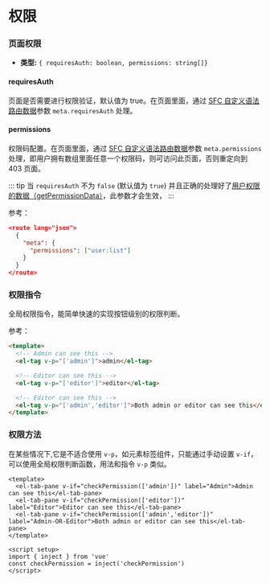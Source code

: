 # 权限

### 页面权限   

- **类型:** `{ requiresAuth: boolean, permissions: string[]}`
#### requiresAuth
页面是否需要进行权限验证，默认值为 true。在页面里面，通过 [SFC 自定义语法路由数据](./router.md#sfc-自定义语法路由数据)参数 `meta.requiresAuth` 处理。

#### permissions
权限码配置。在页面里面，通过 [SFC 自定义语法路由数据](./router.md#sfc-自定义语法路由数据)参数 `meta.permissions` 处理，即用户拥有数组里面任意一个权限码，则可访问此页面，否则重定向到 403 页面。

::: tip
当 `requiresAuth` 不为 `false` (默认值为 `true`) 并且正确的处理好了[用户权限的数据（getPermissionData）](./README.md#userapiimplement)，此参数才会生效，
:::

参考：

```json
<route lang="json">
  {
    "meta": {
      "permissions": ["user:list"]
    }
  }
</route>
```

### 权限指令

全局权限指令，能简单快速的实现按钮级别的权限判断。

参考：

```html
<template>
  <!-- Admin can see this -->
  <el-tag v-p="['admin']">admin</el-tag>

  <!-- Editor can see this -->
  <el-tag v-p="['editor']">editor</el-tag>

  <!-- Editor can see this -->
  <el-tag v-p="['admin','editor']">Both admin or editor can see this</el-tag>
</template>
```



### 权限方法
在某些情况下,它是不适合使用 `v-p`，如元素标签组件，只能通过手动设置 `v-if`，可以使用全局权限判断函数，用法和指令 `v-p` 类似。

```vue
<template>
  <el-tab-pane v-if="checkPermission(['admin'])" label="Admin">Admin can see this</el-tab-pane>
  <el-tab-pane v-if="checkPermission(['editor'])" label="Editor">Editor can see this</el-tab-pane>
  <el-tab-pane v-if="checkPermission(['admin','editor'])" label="Admin-OR-Editor">Both admin or editor can see this</el-tab-pane>
</template>

<script setup>
import { inject } from 'vue'
const checkPermission = inject('checkPermission')
</script>
```